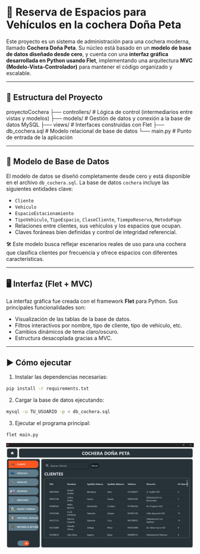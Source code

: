 # 🚗 Reserva de Espacios para Vehículos en la cochera Doña Peta

Este proyecto es un sistema de administración para una cochera moderna, llamado **Cochera Doña Peta**. Su núcleo está basado en un **modelo de base de datos diseñado desde cero**, y cuenta con una **interfaz gráfica desarrollada en Python usando Flet**, implementando una arquitectura **MVC (Modelo-Vista-Controlador)** para mantener el código organizado y escalable.

---

## 📂 Estructura del Proyecto

proyectoCochera
├── controllers/ # Lógica de control (intermediarios entre vistas y modelos)
├── models/ # Gestión de datos y conexión a la base de datos MySQL
├── views/ # Interfaces construidas con Flet
├── db_cochera.sql # Modelo relacional de base de datos
└── main.py # Punto de entrada de la aplicación


---

## 🧠 Modelo de Base de Datos

El modelo de datos se diseñó completamente desde cero y está disponible en el archivo `db_cochera.sql`. La base de datos `cochera` incluye las siguientes entidades clave:

- `Cliente`  
- `Vehiculo`  
- `EspacioEstacionamiento`  
- `TipoVehiculo`, `TipoEspacio`, `ClaseCliente`, `TiempoReserva`, `MetodoPago`  
- Relaciones entre clientes, sus vehículos y los espacios que ocupan.  
- Claves foráneas bien definidas y control de integridad referencial.

🛠️ Este modelo busca reflejar escenarios reales de uso para una cochera que clasifica clientes por frecuencia y ofrece espacios con diferentes características.

---

## 🖥️ Interfaz (Flet + MVC)

La interfaz gráfica fue creada con el framework **Flet** para Python. Sus principales funcionalidades son:

- Visualización de las tablas de la base de datos.
- Filtros interactivos por nombre, tipo de cliente, tipo de vehículo, etc.
- Cambios dinámicos de tema claro/oscuro.
- Estructura desacoplada gracias a MVC.

---

## ▶️ Cómo ejecutar

1. Instalar las dependencias necesarias:

```bash
pip install -r requirements.txt 
```

2. Cargar la base de datos ejecutando:

```bash
mysql -u TU_USUARIO -p < db_cochera.sql
```

3. Ejecutar el programa principal:

```bash
flet main.py
```

![alt text](image.png)
